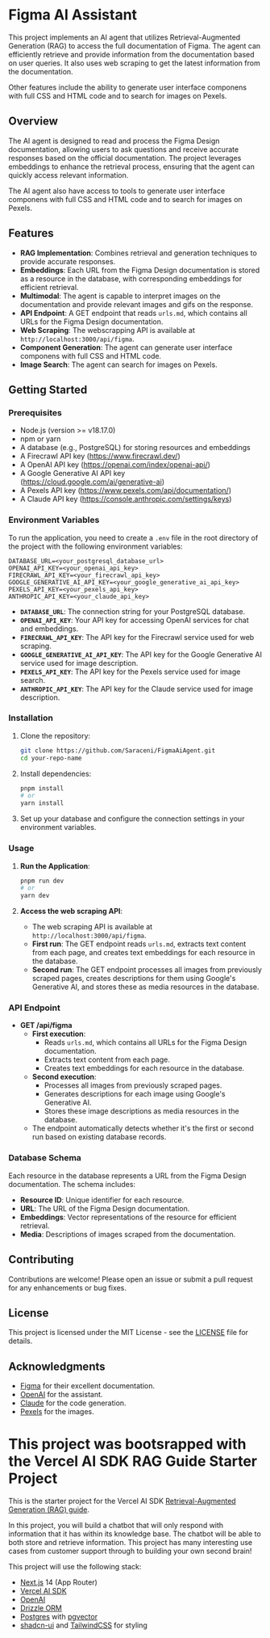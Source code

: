 # Figma AI Assistant

This project implements an AI agent that utilizes Retrieval-Augmented Generation (RAG) to access the full documentation of Figma. The agent can efficiently retrieve and provide information from the documentation based on user queries. It also uses web scraping to get the latest information from the documentation.

Other features include the ability to generate user interface componens with full CSS and HTML code and to search for images on Pexels.

## Overview

The AI agent is designed to read and process the Figma Design documentation, allowing users to ask questions and receive accurate responses based on the official documentation. The project leverages embeddings to enhance the retrieval process, ensuring that the agent can quickly access relevant information.

The AI agent also have access to tools to generate user interface componens with full CSS and HTML code and to search for images on Pexels.

## Features

- **RAG Implementation**: Combines retrieval and generation techniques to provide accurate responses.
- **Embeddings**: Each URL from the Figma Design documentation is stored as a resource in the database, with corresponding embeddings for efficient retrieval.
- **Multimodal**: The agent is capable to interpret images on the documentation and provide relevant images and gifs on the response.
- **API Endpoint**: A GET endpoint that reads `urls.md`, which contains all URLs for the Figma Design documentation.
- **Web Scraping**: The webscrapping API is available at `http://localhost:3000/api/figma`.
- **Component Generation**: The agent can generate user interface componens with full CSS and HTML code.
- **Image Search**: The agent can search for images on Pexels.

## Getting Started

### Prerequisites

- Node.js (version >= v18.17.0)
- npm or yarn
- A database (e.g., PostgreSQL) for storing resources and embeddings
- A Firecrawl API key (<a href="https://www.firecrawl.dev/" target="_blank">https://www.firecrawl.dev/</a>)
- A OpenAI API key (<a href="https://openai.com/index/openai-api/" target="_blank">https://openai.com/index/openai-api/</a>)
- A Google Generative AI API key (<a href="https://cloud.google.com/ai/generative-ai" target="_blank">https://cloud.google.com/ai/generative-ai</a>)
- A Pexels API key (<a href="https://www.pexels.com/api/documentation/" target="_blank">https://www.pexels.com/api/documentation/</a>)
- A Claude API key (<a href="https://console.anthropic.com/settings/keys" target="_blank">https://console.anthropic.com/settings/keys</a>)

### Environment Variables

To run the application, you need to create a `.env` file in the root directory of the project with the following environment variables:

```plaintext
DATABASE_URL=<your_postgresql_database_url>
OPENAI_API_KEY=<your_openai_api_key>
FIRECRAWL_API_KEY=<your_firecrawl_api_key>
GOOGLE_GENERATIVE_AI_API_KEY=<your_google_generative_ai_api_key>
PEXELS_API_KEY=<your_pexels_api_key>
ANTHROPIC_API_KEY=<your_claude_api_key>
```

- **`DATABASE_URL`**: The connection string for your PostgreSQL database.
- **`OPENAI_API_KEY`**: Your API key for accessing OpenAI services for chat and embeddings.
- **`FIRECRAWL_API_KEY`**: The API key for the Firecrawl service used for web scraping.
- **`GOOGLE_GENERATIVE_AI_API_KEY`**: The API key for the Google Generative AI service used for image description.
- **`PEXELS_API_KEY`**: The API key for the Pexels service used for image search.
- **`ANTHROPIC_API_KEY`**: The API key for the Claude service used for image description.

### Installation

1. Clone the repository:
   ```bash
   git clone https://github.com/Saraceni/FigmaAiAgent.git
   cd your-repo-name
   ```

2. Install dependencies:
   ```bash
   pnpm install
   # or
   yarn install
   ```

3. Set up your database and configure the connection settings in your environment variables.

### Usage

1. **Run the Application**:
   ```bash
   pnpm run dev
   # or
   yarn dev
   ```

2. **Access the web scraping API**:
   - The web scraping API is available at `http://localhost:3000/api/figma`.
   - **First run**: The GET endpoint reads `urls.md`, extracts text content from each page, and creates text embeddings for each resource in the database.
   - **Second run**: The GET endpoint processes all images from previously scraped pages, creates descriptions for them using Google's Generative AI, and stores these as media resources in the database.
   
### API Endpoint

- **GET /api/figma**
  - **First execution**: 
    - Reads `urls.md`, which contains all URLs for the Figma Design documentation.
    - Extracts text content from each page.
    - Creates text embeddings for each resource in the database.
  - **Second execution**:
    - Processes all images from previously scraped pages.
    - Generates descriptions for each image using Google's Generative AI.
    - Stores these image descriptions as media resources in the database.
  - The endpoint automatically detects whether it's the first or second run based on existing database records.

### Database Schema

Each resource in the database represents a URL from the Figma Design documentation. The schema includes:

- **Resource ID**: Unique identifier for each resource.
- **URL**: The URL of the Figma Design documentation.
- **Embeddings**: Vector representations of the resource for efficient retrieval.
- **Media**: Descriptions of images scraped from the documentation.

## Contributing

Contributions are welcome! Please open an issue or submit a pull request for any enhancements or bug fixes.

## License

This project is licensed under the MIT License - see the [LICENSE](LICENSE) file for details.

## Acknowledgments

- [Figma](https://figma.com/) for their excellent documentation.
- [OpenAI](https://openai.com/) for the assistant.
- [Claude](https://anthropic.com/) for the code generation.
- [Pexels](https://pexels.com/) for the images.


# This project was bootsrapped with the Vercel AI SDK RAG Guide Starter Project

This is the starter project for the Vercel AI SDK [Retrieval-Augmented Generation (RAG) guide](https://sdk.vercel.ai/docs/guides/rag-chatbot).

In this project, you will build a chatbot that will only respond with information that it has within its knowledge base. The chatbot will be able to both store and retrieve information. This project has many interesting use cases from customer support through to building your own second brain!

This project will use the following stack:

- [Next.js](https://nextjs.org) 14 (App Router)
- [Vercel AI SDK](https://sdk.vercel.ai/docs)
- [OpenAI](https://openai.com)
- [Drizzle ORM](https://orm.drizzle.team)
- [Postgres](https://www.postgresql.org/) with [ pgvector ](https://github.com/pgvector/pgvector)
- [shadcn-ui](https://ui.shadcn.com) and [TailwindCSS](https://tailwindcss.com) for styling
